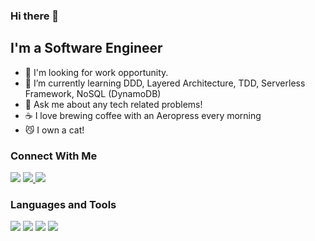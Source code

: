 ### Hi there 👋

## I'm a Software Engineer

- 🔭 I'm looking for work opportunity.
- 🌱 I’m currently learning DDD, Layered Architecture, TDD, Serverless Framework, NoSQL (DynamoDB)
- 💬 Ask me about any tech related problems!
- ☕️ I love brewing coffee with an Aeropress every morning
- 😼 I own a cat!


### Connect With Me

<p align="left">  
<a href="mailto:adibtatriantama@gmail.com?subject=I've%20seen%20your%20Github%20profile" target="blank"><img src="https://img.icons8.com/color/35/000000/gmail.png"/></a>
<a href="https://www.linkedin.com/in/adibtatriantama" target="blank"><img src="https://img.icons8.com/color/35/000000/linkedin.png"/>
<a href="https://twitter.com/adibtatriantama" target="blank"><img src="https://img.icons8.com/color/35/000000/twitter--v2.png"/></a>
</p>

### Languages and Tools

<p>
<img src="https://img.icons8.com/color/35/000000/typescript.png"/>
<img src="https://img.icons8.com/color/35/000000/nodejs.png"/>
<img src="https://img.icons8.com/color/35/000000/visual-studio-code-2019.png"/>
<img src="https://img.icons8.com/color/35/000000/github.png"/> 
</p>
